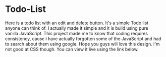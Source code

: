 # Todo-List
Here is a todo list with an edit and delete button. It's a simple Todo list anyone can think of. I actually made it simple and it is build using pure vanilla JavaScript. This project made me to know that coding requires consistency, cause i have actually forgotten some of the JavaScript and had to search about them using google. Hope you guys will love this design. I'm not good at CSS though.
You can view it live using the link below. 

